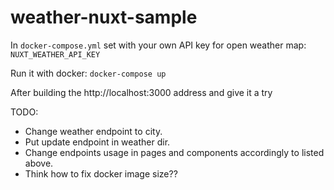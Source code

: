 # weather-nuxt-sample

In `docker-compose.yml` set with your own API key for open weather map:
`NUXT_WEATHER_API_KEY`


Run it with docker:
`docker-compose up`

After building the http://localhost:3000 address and give it a try


TODO:
- Change weather endpoint to city.
- Put update endpoint in weather dir.
- Change endpoints usage in pages and components accordingly to listed above.
- Think how to fix docker image size??